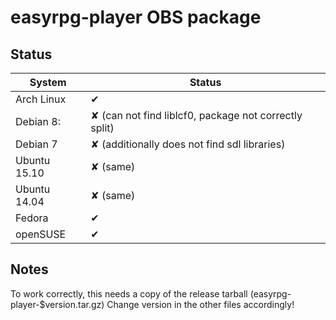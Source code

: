 
# easyrpg-player OBS package

## Status

System       | Status
------------ | ------
Arch Linux   | ✔
Debian 8:    | ✘ (can not find liblcf0, package not correctly split)
Debian 7     | ✘ (additionally does not find sdl libraries)
Ubuntu 15.10 | ✘ (same)
Ubuntu 14.04 | ✘ (same)
Fedora       | ✔
openSUSE     | ✔

## Notes

To work correctly, this needs a copy of the release tarball (easyrpg-player-$version.tar.gz)
Change version in the other files accordingly!
